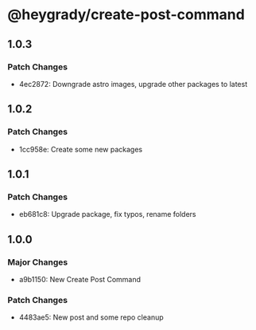 # @heygrady/create-post-command

## 1.0.3

### Patch Changes

- 4ec2872: Downgrade astro images, upgrade other packages to latest

## 1.0.2

### Patch Changes

- 1cc958e: Create some new packages

## 1.0.1

### Patch Changes

- eb681c8: Upgrade package, fix typos, rename folders

## 1.0.0

### Major Changes

- a9b1150: New Create Post Command

### Patch Changes

- 4483ae5: New post and some repo cleanup
